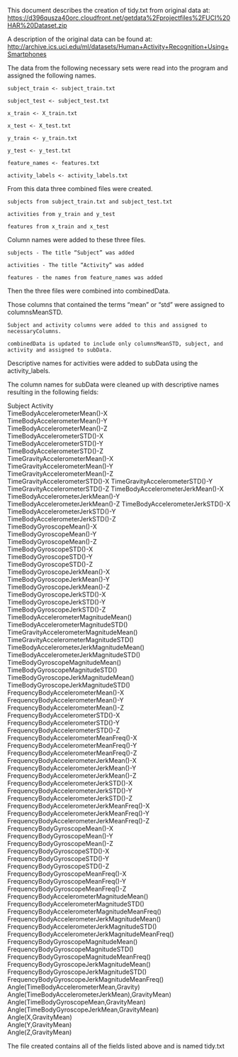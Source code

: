 This document describes the creation of tidy.txt from original data at:  https://d396qusza40orc.cloudfront.net/getdata%2Fprojectfiles%2FUCI%20HAR%20Dataset.zip 

A description of the original data can be found at:  http://archive.ics.uci.edu/ml/datasets/Human+Activity+Recognition+Using+Smartphones 

The data from the following necessary sets were read into the program and assigned the following names.

	subject_train <- subject_train.txt		

	subject_test <- subject_test.txt

	x_train <- X_train.txt

	x_test <- X_test.txt

	y_train <- y_train.txt

	y_test <- y_test.txt

	feature_names <- features.txt

	activity_labels <- activity_labels.txt

From this data three combined files were created.

	subjects from subject_train.txt and subject_test.txt

	activities from y_train and y_test

	features from x_train and x_test

Column names were added to these three files.

	subjects - The title “Subject” was added

	activities - The title “Activity” was added

	features - the names from feature_names was added	
Then the three files were combined into combinedData.

Those columns that contained the terms “mean” or “std” were assigned to columnsMeanSTD.

	Subject and activity columns were added to this and assigned to necessaryColumns.

	combinedData is updated to include only columnsMeanSTD, subject, and activity and assigned to subData.

Descriptive names for activities were added to subData using the activity_labels.

The column names for subData were cleaned up with descriptive names resulting in the following fields:

Subject	
Activity	
TimeBodyAccelerometerMean()-X	
TimeBodyAccelerometerMean()-Y	
TimeBodyAccelerometerMean()-Z	
TimeBodyAccelerometerSTD()-X	
TimeBodyAccelerometerSTD()-Y	
TimeBodyAccelerometerSTD()-Z	
TimeGravityAccelerometerMean()-X	
TimeGravityAccelerometerMean()-Y	
TimeGravityAccelerometerMean()-Z	
TimeGravityAccelerometerSTD()-X	
TimeGravityAccelerometerSTD()-Y	
TimeGravityAccelerometerSTD()-Z	
TimeBodyAccelerometerJerkMean()-X	
TimeBodyAccelerometerJerkMean()-Y	
TimeBodyAccelerometerJerkMean()-Z
TimeBodyAccelerometerJerkSTD()-X	
TimeBodyAccelerometerJerkSTD()-Y	
TimeBodyAccelerometerJerkSTD()-Z	
TimeBodyGyroscopeMean()-X	
TimeBodyGyroscopeMean()-Y	
TimeBodyGyroscopeMean()-Z	
TimeBodyGyroscopeSTD()-X	
TimeBodyGyroscopeSTD()-Y	
TimeBodyGyroscopeSTD()-Z	
TimeBodyGyroscopeJerkMean()-X	
TimeBodyGyroscopeJerkMean()-Y	
TimeBodyGyroscopeJerkMean()-Z	
TimeBodyGyroscopeJerkSTD()-X	
TimeBodyGyroscopeJerkSTD()-Y	
TimeBodyGyroscopeJerkSTD()-Z	
TimeBodyAccelerometerMagnitudeMean()	
TimeBodyAccelerometerMagnitudeSTD()	
TimeGravityAccelerometerMagnitudeMean()	
TimeGravityAccelerometerMagnitudeSTD()	
TimeBodyAccelerometerJerkMagnitudeMean()	
TimeBodyAccelerometerJerkMagnitudeSTD()	
TimeBodyGyroscopeMagnitudeMean()	
TimeBodyGyroscopeMagnitudeSTD()	
TimeBodyGyroscopeJerkMagnitudeMean()	
TimeBodyGyroscopeJerkMagnitudeSTD()	
FrequencyBodyAccelerometerMean()-X	
FrequencyBodyAccelerometerMean()-Y	
FrequencyBodyAccelerometerMean()-Z	
FrequencyBodyAccelerometerSTD()-X	
FrequencyBodyAccelerometerSTD()-Y	
FrequencyBodyAccelerometerSTD()-Z	
FrequencyBodyAccelerometerMeanFreq()-X	
FrequencyBodyAccelerometerMeanFreq()-Y	
FrequencyBodyAccelerometerMeanFreq()-Z	
FrequencyBodyAccelerometerJerkMean()-X	
FrequencyBodyAccelerometerJerkMean()-Y	
FrequencyBodyAccelerometerJerkMean()-Z	
FrequencyBodyAccelerometerJerkSTD()-X	
FrequencyBodyAccelerometerJerkSTD()-Y	
FrequencyBodyAccelerometerJerkSTD()-Z	
FrequencyBodyAccelerometerJerkMeanFreq()-X	
FrequencyBodyAccelerometerJerkMeanFreq()-Y	
FrequencyBodyAccelerometerJerkMeanFreq()-Z	
FrequencyBodyGyroscopeMean()-X	
FrequencyBodyGyroscopeMean()-Y	
FrequencyBodyGyroscopeMean()-Z	
FrequencyBodyGyroscopeSTD()-X	
FrequencyBodyGyroscopeSTD()-Y	
FrequencyBodyGyroscopeSTD()-Z	
FrequencyBodyGyroscopeMeanFreq()-X	
FrequencyBodyGyroscopeMeanFreq()-Y	
FrequencyBodyGyroscopeMeanFreq()-Z	
FrequencyBodyAccelerometerMagnitudeMean()	
FrequencyBodyAccelerometerMagnitudeSTD()	
FrequencyBodyAccelerometerMagnitudeMeanFreq()	
FrequencyBodyAccelerometerJerkMagnitudeMean()	
FrequencyBodyAccelerometerJerkMagnitudeSTD()	
FrequencyBodyAccelerometerJerkMagnitudeMeanFreq()	
FrequencyBodyGyroscopeMagnitudeMean()	
FrequencyBodyGyroscopeMagnitudeSTD()	
FrequencyBodyGyroscopeMagnitudeMeanFreq()	
FrequencyBodyGyroscopeJerkMagnitudeMean()	
FrequencyBodyGyroscopeJerkMagnitudeSTD()	
FrequencyBodyGyroscopeJerkMagnitudeMeanFreq()	
Angle(TimeBodyAccelerometerMean,Gravity)	
Angle(TimeBodyAccelerometerJerkMean),GravityMean)	
Angle(TimeBodyGyroscopeMean,GravityMean)	
Angle(TimeBodyGyroscopeJerkMean,GravityMean)	
Angle(X,GravityMean)	
Angle(Y,GravityMean)	
Angle(Z,GravityMean)

The file created contains all of the fields listed above and is named tidy.txt

